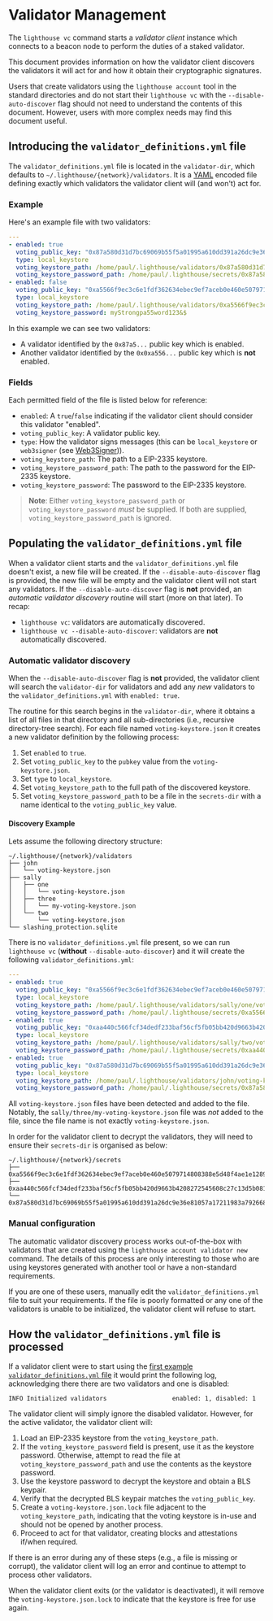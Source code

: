 # Validator Management

The `lighthouse vc` command starts a *validator client* instance which connects
to a beacon node to perform the duties of a staked validator.

This document provides information on how the validator client discovers the
validators it will act for and how it obtain their cryptographic
signatures.

Users that create validators using the `lighthouse account` tool in the
standard directories and do not start their `lighthouse vc` with the
`--disable-auto-discover` flag should not need to understand the contents of
this document. However, users with more complex needs may find this document
useful.

## Introducing the `validator_definitions.yml` file

The `validator_definitions.yml` file is located in the `validator-dir`, which
defaults to `~/.lighthouse/{network}/validators`. It is a
[YAML](https://en.wikipedia.org/wiki/YAML) encoded file defining exactly which
validators the validator client will (and won't) act for.

### Example

Here's an example file with two validators:

```yaml
---
- enabled: true
  voting_public_key: "0x87a580d31d7bc69069b55f5a01995a610dd391a26dc9e36e81057a17211983a79266800ab8531f21f1083d7d84085007"
  type: local_keystore
  voting_keystore_path: /home/paul/.lighthouse/validators/0x87a580d31d7bc69069b55f5a01995a610dd391a26dc9e36e81057a17211983a79266800ab8531f21f1083d7d84085007/voting-keystore.json
  voting_keystore_password_path: /home/paul/.lighthouse/secrets/0x87a580d31d7bc69069b55f5a01995a610dd391a26dc9e36e81057a17211983a79266800ab8531f21f1083d7d84085007
- enabled: false
  voting_public_key: "0xa5566f9ec3c6e1fdf362634ebec9ef7aceb0e460e5079714808388e5d48f4ae1e12897fed1bea951c17fa389d511e477"
  type: local_keystore
  voting_keystore_path: /home/paul/.lighthouse/validators/0xa5566f9ec3c6e1fdf362634ebec9ef7aceb0e460e5079714808388e5d48f4ae1e12897fed1bea951c17fa389d511e477/voting-keystore.json
  voting_keystore_password: myStrongpa55word123&$
```
In this example we can see two validators:

- A validator identified by the `0x87a5...` public key which is enabled.
- Another validator identified by the `0x0xa556...` public key which is **not** enabled.

### Fields

Each permitted field of the file is listed below for reference:

- `enabled`: A `true`/`false` indicating if the validator client should consider this
	validator "enabled".
- `voting_public_key`: A validator public key.
- `type`: How the validator signs messages (this can be `local_keystore` or `web3signer` (see [Web3Signer](./validator-web3signer.md))).
- `voting_keystore_path`: The path to a EIP-2335 keystore.
- `voting_keystore_password_path`: The path to the password for the EIP-2335 keystore.
- `voting_keystore_password`: The password to the EIP-2335 keystore.

> **Note**: Either `voting_keystore_password_path` or `voting_keystore_password` *must* be
> supplied. If both are supplied, `voting_keystore_password_path` is ignored.

## Populating the `validator_definitions.yml` file

When a validator client starts and the `validator_definitions.yml` file doesn't
exist, a new file will be created. If the `--disable-auto-discover` flag is
provided, the new file will be empty and the validator client will not start
any validators. If the `--disable-auto-discover` flag is **not** provided, an
*automatic validator discovery* routine will start (more on that later). To
recap:

- `lighthouse vc`: validators are automatically discovered.
- `lighthouse vc --disable-auto-discover`: validators are **not** automatically discovered.

### Automatic validator discovery

When the `--disable-auto-discover` flag is **not** provided, the validator client will search the
`validator-dir` for validators and add any *new* validators to the
`validator_definitions.yml` with `enabled: true`.

The routine for this search begins in the `validator-dir`, where it obtains a
list of all files in that directory and all sub-directories (i.e., recursive
directory-tree search). For each file named `voting-keystore.json` it creates a
new validator definition by the following process:

1. Set `enabled` to `true`.
1. Set `voting_public_key` to the `pubkey` value from the `voting-keystore.json`.
1. Set `type` to `local_keystore`.
1. Set `voting_keystore_path` to the full path of the discovered keystore.
1. Set `voting_keystore_password_path` to be a file in the `secrets-dir` with a
name identical to the `voting_public_key` value.

#### Discovery Example

Lets assume the following directory structure:

```
~/.lighthouse/{network}/validators
├── john
│   └── voting-keystore.json
├── sally
│   ├── one
│   │   └── voting-keystore.json
│   ├── three
│   │   └── my-voting-keystore.json
│   └── two
│       └── voting-keystore.json
└── slashing_protection.sqlite
```

There is no `validator_definitions.yml` file present, so we can run `lighthouse
vc` (**without** `--disable-auto-discover`) and it will create the following `validator_definitions.yml`:

```yaml
---
- enabled: true
  voting_public_key: "0xa5566f9ec3c6e1fdf362634ebec9ef7aceb0e460e5079714808388e5d48f4ae1e12897fed1bea951c17fa389d511e477"
  type: local_keystore
  voting_keystore_path: /home/paul/.lighthouse/validators/sally/one/voting-keystore.json
  voting_keystore_password_path: /home/paul/.lighthouse/secrets/0xa5566f9ec3c6e1fdf362634ebec9ef7aceb0e460e5079714808388e5d48f4ae1e12897fed1bea951c17fa389d511e477
- enabled: true
  voting_public_key: "0xaa440c566fcf34dedf233baf56cf5fb05bb420d9663b4208272545608c27c13d5b08174518c758ecd814f158f2b4a337"
  type: local_keystore
  voting_keystore_path: /home/paul/.lighthouse/validators/sally/two/voting-keystore.json
  voting_keystore_password_path: /home/paul/.lighthouse/secrets/0xaa440c566fcf34dedf233baf56cf5fb05bb420d9663b4208272545608c27c13d5b08174518c758ecd814f158f2b4a337
- enabled: true
  voting_public_key: "0x87a580d31d7bc69069b55f5a01995a610dd391a26dc9e36e81057a17211983a79266800ab8531f21f1083d7d84085007"
  type: local_keystore
  voting_keystore_path: /home/paul/.lighthouse/validators/john/voting-keystore.json
  voting_keystore_password_path: /home/paul/.lighthouse/secrets/0x87a580d31d7bc69069b55f5a01995a610dd391a26dc9e36e81057a17211983a79266800ab8531f21f1083d7d84085007
```

All `voting-keystore.json` files have been detected and added to the file.
Notably, the `sally/three/my-voting-keystore.json` file was *not* added to the
file, since the file name is not exactly `voting-keystore.json`.

In order for the validator client to decrypt the validators, they will need to
ensure their `secrets-dir` is organised as below:

```
~/.lighthouse/{network}/secrets
├── 0xa5566f9ec3c6e1fdf362634ebec9ef7aceb0e460e5079714808388e5d48f4ae1e12897fed1bea951c17fa389d511e477
├── 0xaa440c566fcf34dedf233baf56cf5fb05bb420d9663b4208272545608c27c13d5b08174518c758ecd814f158f2b4a337
└── 0x87a580d31d7bc69069b55f5a01995a610dd391a26dc9e36e81057a17211983a79266800ab8531f21f1083d7d84085007
```


### Manual configuration

The automatic validator discovery process works out-of-the-box with validators
that are created using the `lighthouse account validator new` command. The
details of this process are only interesting to those who are using keystores
generated with another tool or have a non-standard requirements.

If you are one of these users, manually edit the `validator_definitions.yml`
file to suit your requirements. If the file is poorly formatted or any one of
the validators is unable to be initialized, the validator client will refuse to
start.

## How the `validator_definitions.yml` file is processed

If a validator client were to start using the [first example
`validator_definitions.yml` file](#example) it would print the following log,
acknowledging there there are two validators and one is disabled:

```
INFO Initialized validators                  enabled: 1, disabled: 1
```

The validator client will simply ignore the disabled validator. However, for
the active validator, the validator client will:

1. Load an EIP-2335 keystore from the `voting_keystore_path`.
1. If the `voting_keystore_password` field is present, use it as the keystore
   password. Otherwise, attempt to read the file at
   `voting_keystore_password_path` and use the contents as the keystore
   password.
1. Use the keystore password to decrypt the keystore and obtain a BLS keypair.
1. Verify that the decrypted BLS keypair matches the `voting_public_key`.
1.  Create a `voting-keystore.json.lock` file adjacent to the
`voting_keystore_path`, indicating that the voting keystore is in-use and
should not be opened by another process.
1. Proceed to act for that validator, creating blocks and attestations if/when required.

If there is an error during any of these steps (e.g., a file is missing or
corrupt), the validator client will log an error and continue to attempt to
process other validators.

When the validator client exits (or the validator is deactivated), it will
remove the `voting-keystore.json.lock` to indicate that the keystore is free for use again.
